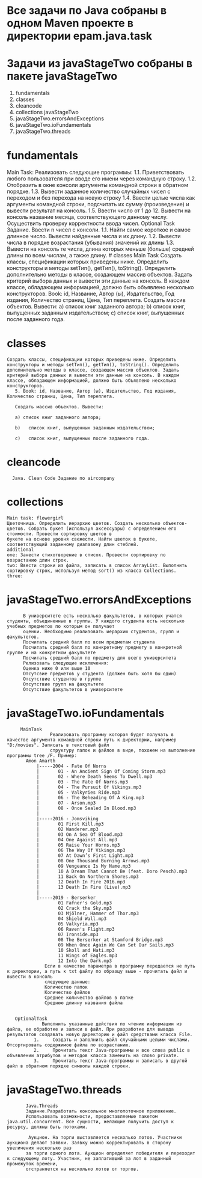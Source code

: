 # Все задачи по Java собраны в одном Maven проекте в директории epam.java.task
# Задачи из javaStageTwo собраны в пакете javaStageTwo
1. fundamentals
2. classes
3. cleancode
4. сollections
javaStageTwo
6. javaStageTwo.errorsAndExceptions
7. javaStageTwo.ioFundamentals
8. javaStageTwo.threads

# fundamentals
 Main Task: 
 Реализовать следующие программы:
    1.1. Приветствовать любого пользователя при вводе его имени через командную строку.
    1.2. Отобразить в окне консоли аргументы командной строки в обратном порядке.
    1.3. Вывести заданное количество случайных чисел с переходом и без перехода на новую строку
    1.4. Ввести целые числа как аргументы командной строки, подсчитать их сумму (произведение) и вывести результат на консоль.
    1.5. Ввести число от 1 до 12. Вывести на консоль название месяца, соответствующего данному числу. Осуществить проверку корректности ввода чисел.
  Optional Task Задание. Ввести n чисел с консоли.
    1.1. Найти самое короткое и самое длинное число. Вывести найденные числа и их длину.
    1.2. Вывести числа в порядке возрастания (убывания) значений их длины
    1.3. Вывести на консоль те числа, длина которых меньше (больше) средней длины по всем числам, а также длину. 
    # classes
        Main Task Создать классы, спецификации которых приведены ниже. Определить конструкторы и методы setТип(), getТип(), toString(). Определить дополнительно методы в классе,         создающем массив объектов. Задать критерий выбора данных и вывести эти данные на консоль. В каждом классе, обладающем информацией, должно быть объявлено несколько конструкторов.
      Book: id, Название, Автор (ы), Издательство, Год издания, Количество страниц, Цена, Тип переплета.
      Создать массив объектов. Вывести:
      a) список книг заданного автора;
      b)   список книг, выпущенных заданным издательством;
      c)   список книг, выпущенных после заданного года.  
# classes
    Создать классы, спецификации которых приведены ниже. Определить конструкторы и методы setТип(), getТип(), toString(). Определить дополнительно методы в классе, создающем массив объектов. Задать критерий выбора данных и вывести эти данные на консоль. В каждом классе, обладающем информацией, должно быть объявлено несколько конструкторов.
       5. Book: id, Название, Автор (ы), Издательство, Год издания, Количество страниц, Цена, Тип переплета.

       Создать массив объектов. Вывести:

       a) список книг заданного автора;

       b)   список книг, выпущенных заданным издательством;

       c)   список книг, выпущенных после заданного года.
      
      
# cleancode      
      Java. Clean Code Задание по aircompany
      
  # сollections
    Main task: flowergirl
    Цветочница. Определить иерархию цветов. Создать несколько объектов-цветов. Собрать букет (используя аксессуары) с определением его стоимости. Провести сортировку цветов в
    букете на основе уровня свежести. Найти цветок в букете, соответствующий заданному диапазону длин стеблей.
    additional
    one: Занести стихотворение в список. Провести сортировку по возрастанию длин строк.
    two: Ввести строки из файла, записать в список ArrayList. Выполнить сортировку строк, используя метод sort() из класса Collections.
    three: 
  # javaStageTwo.errorsAndExceptions
          В университете есть несколько факультетов, в которых учатся студенты, объединенные в группы. У каждого студента есть несколько учебных предметов по которым он получает
          оценки. Необходимо реализовать иерархию студентов, групп и факультетов.
          Посчитать средний балл по всем предметам студента
          Посчитать средний балл по конкретному предмету в конкретной группе и на конкретном факультете
          Посчитать средний балл по предмету для всего университета
          Релизовать следующие исключения:
          Оценка ниже 0 или выше 10
          Отсутсвие предметов у студента (должен быть хотя бы один)
          Отсутствие студентов в группе
          Отсутствие групп на факультете
          Отсутствие факультетов в университете
   # javaStageTwo.ioFundamentals
         MainTask
                    Реализовать программу которая будет получать в качестве аргумента командной строки путь к директории, например "D:/movies". Записать в текстовый файл
                    структуру папок и файлов в виде, похожем на выполнение программы tree /F. Пример:
           Amon Amarth
               |-----2004 - Fate Of Norns
               |       01 - An Ancient Sign Of Coming Storm.mp3
               |       02 - Where Death Seems To Dwell.mp3
               |       03 - The Fate Of Norns.mp3
               |       04 - The Pursuit Of Vikings.mp3
               |       05 - Valkyries Ride.mp3
               |       06 - The Beheading Of A King.mp3
               |       07 - Arson.mp3
               |       08 - Once Sealed In Blood.mp3
               |
               |-----2016 - Jomsviking
               |       01 First Kill.mp3
               |       02 Wanderer.mp3
               |       03 On A Sea Of Blood.mp3
               |       04 One Against All.mp3
               |       05 Raise Your Horns.mp3
               |       06 The Way Of Vikings.mp3
               |       07 At Dawn’s First Light.mp3
               |       08 One Thousand Burning Arrows.mp3
               |       09 Vengeance Is My Name.mp3
               |       10 A Dream That Cannot Be (feat. Doro Pesch).mp3
               |       11 Back On Northern Shores.mp3
               |       12 Death In Fire 2016.mp3
               |       13 Death In Fire (Live).mp3
               |
               |-----2019 - Berserker
                       01 Fafner's Gold.mp3
                       02 Crack the Sky.mp3
                       03 Mjölner, Hammer of Thor.mp3
                       04 Shield Wall.mp3
                       05 Valkyria.mp3
                       06 Raven's Flight.mp3
                       07 Ironside.mp3
                       08 The Berserker at Stamford Bridge.mp3
                       09 When Once Again We Can Set Our Sails.mp3
                       10 Skoll and Hati.mp3
                       11 Wings of Eagles.mp3
                       12 Into the Dark.mp3
                  Если в качестве параметра в программу передается не путь к директории, а путь к txt файлу по образцу выше - прочитать файл и вывести в консоль
                  следующие данные:
                  Количество папок
                  Количество файлов
                  Среднее количество файлов в папке
                  Среднюю длинну названия файла
                  
                  
       OptionalTask 
                 Выполнить указанные действия по чтению информации из файла, ее обработке и записи в файл. При разработке для вывода результатов создавать новую директорию и файл средствами класса File.                  
              1.     Создать и заполнить файл случайными целыми числами. Отсортировать содержимое файла по возрастанию.
              2.     Прочитать текст Java-программы и все слова public в объявлении атрибутов и методов класса заменить на слово private.
              3.     Прочитать текст Java-программы и записать в другой файл в обратном порядке символы каждой строки.   

          
# javaStageTwo.threads
           Java.Threads
           Задание.Разработать консольное многопоточное приложение.
           Использовать возможности, предоставляемые пакетом java.util.concurrent. Все сущности, желающие получить доступ к ресурсу, должны быть потоками.
           
            Аукцион. На торги выставляется несколько лотов. Участники аукциона делают заявки. Заявку можно корректировать в сторону увеличения несколько раз 
           за торги одного лота. Аукцион определяет победителя и переходит к следующему лоту. Участник, не заплативший за лот в заданный промежуток времени, 
           отстраняется на несколько лотов от торгов.
                  
                  
        
         
    


